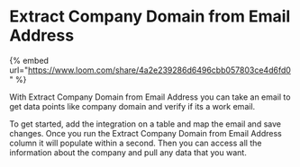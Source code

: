 # Extract Company Domain from Email Address



{% embed url="https://www.loom.com/share/4a2e239286d6496cbb057803ce4d6fd0" %}

With Extract Company Domain from Email Address you can take an email to get data points like company domain and verify if its a work email.

To get started, add the integration on a table and map the email and save changes. Once you run the Extract Company Domain from Email Address column it will populate within a second. Then you can access all the information about the company and pull any data that you want.
